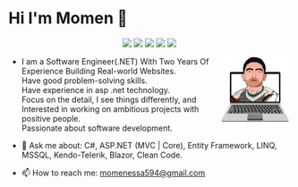 <h1 align="left">Hi I'm Momen 👋</h1>
 <p align="center">
   <a href="https://www.facebook.com/momen.essa594"><img src="https://img.shields.io/badge/facebook-%230177B5?style=flat&logo=facebook&logoColor=white"/></a>
   <a href="https://www.linkedin.com/in/momenaboessa"><img src="https://img.shields.io/badge/linkedin-%230177B5?style=flat&logo=linkedin&logoColor=white"></a>
   <a href="https://www.youtube.com/momenaboessa"><img src="https://img.shields.io/badge/youtube-%23FF0000?style=flat&logo=youtube&logoColor=white"/></a>
   <a href="https://www.instagram.com/momenaboessa1"><img src="https://img.shields.io/badge/instagram-%23E4415F?style=flat&logo=instagram&logoColor=white"/></a>
    <a href="https://www.twitter.com/momenaboessa"><img src="https://img.shields.io/badge/twitter-%230177B5?style=flat&logo=twitter&logoColor=white"/></a>
 </p>
<img src="https://github.com/momenaboessa/momenaboessa/blob/main/2-min-min.png" align="right" width=25% />

-   I am a Software Engineer(.NET) With Two Years Of Experience Building Real-world Websites.<br/>
Have good problem-solving skills.<br/>
Have experience in asp .net technology.<br/>
Focus on the detail, I see things differently, and Interested in working on ambitious projects with positive people.<br/>
Passionate about software development.<br/>

-   💬 Ask me about: C#, ASP.NET (MVC | Core), Entity Framework, LINQ, MSSQL, Kendo-Telerik, Blazor, Clean Code.
-   📫 How to reach me: momenessa594@gmail.com
